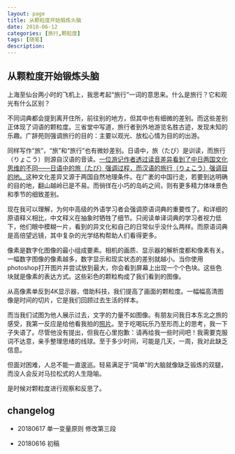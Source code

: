 ```yaml
---
layout: page
title: 从颗粒度开始锻炼头脑
date: 2018-06-12
categories: [旅行,颗粒度]
tags: [随笔]
description: 
---
```


## 从颗粒度开始锻炼头脑

上海至仙台两小时的飞机上，我思考起“旅行”一词的意思来。什么是旅行？它和观光有什么区别？

不同词典都会提到离开住所，前往别的地方，但其中也有细微的差别。而这些差别正体现了词语的颗粒度。三省堂中写道，旅行者到外地游览名胜古迹，发现未知的乐趣。广辞苑则强调旅行的目的：主要以观光、放松心情为目的的出游。

同样写作“旅”，“旅”和“旅行”也有微妙差别。日语中，旅（たび）是训读，而旅行（りょこう）则源自汉语的音读。[一位游记作者透过读音差异看到了中日两国文化思维的不同——日语中的旅（たび）强调过程，而汉语的旅行（りょこう）强调目的地。](http://junsora0211.blogspot.com/2012/09/blog-post_15.html)这种文化差异又源于两国自然地理条件。在广袤的中国行走，若要到达明确的目的地，翻山越岭已是不易。而徜徉在小巧的岛屿之间，则有更多精力体味景色和季节的细致差别。

现在我可以理解，为何中高级的外语学习者会强调原语词典的重要性了。和详细的原语释义相比，中文释义在抽象时牺牲了细节。只阅读单译词典的学习者视力低下，他们眼中模糊一片，看到的异文化和自己的日常似乎没什么两样。而原语词典是高倍望远镜，其中复杂的光学结构帮助人们看得更多。

像素是数字化图像的最小组成要素。相机的画质、显示器的解析度都和像素有关。一幅数字图像的像素越多，数字显示和现实状态的差别就越小。当你使用photoshop打开图片并尝试放到最大，你会看到屏幕上出现一个个色块。这些色块就是像素的表达方式。这些彩色的颗粒构成了我们看到的图像。

从高像素单反到4K显示器，借助科技，我们提高了画面的颗粒度。一幅幅高清图像是时间的切片，它是我们回顾过去生活的样本。

而当我们试图为他人展示过去，文字的力量不如图像。有朋友问我日本东北之旅的感受，我第一反应是给他看我拍的[照片](https://kinkakufurusato.com/2018/06/12/sendai/)。至于吃喝玩乐乃至形而上的思考，我一下子失语了。尽管他没有提出，但我在心里抱歉：请再给我一些时间吧！我需要克服词不达意，亲手整理思绪的线球。至于多少时间，可能是几天，一周，我对此缺乏信息。

但面对困难，人总不能一直逡巡。轻易满足于“简单”的大脑就像缺乏锻炼的双腿，而没人会反对马拉松式的人生隐喻。

是时候对颗粒度进行观察和反思了。


## changelog

- 20180617 单一变量原则 修改第三段

- 20180616 初稿
